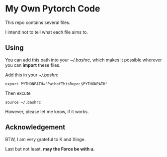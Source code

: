 # My Own Pytorch Code

This repo contains several files. 

I intend not to tell what each file aims to.

## Using
You can add this path into your *~/.bashrc*, which makes it possible wherever you can **import** these files.


Add this in your *~/.bashrc*
```
export PYTHONPATH="PathofThisRepo:$PYTHONPATH"
```
Then excute 
```
source ~/.bashrc
```
However, please let me know, if it works.
## Acknowledgement
BTW, I am very grateful to K and Xinge.

Last but not least, **may the Force be with u.**

